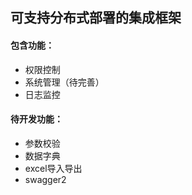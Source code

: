 ## 可支持分布式部署的集成框架
#### 包含功能：
- 权限控制
- 系统管理（待完善）
- 日志监控

#### 待开发功能：
- 参数校验
- 数据字典
- excel导入导出
- swagger2